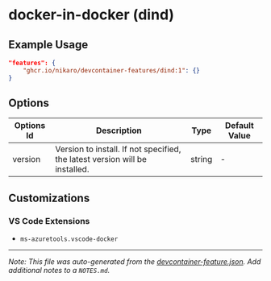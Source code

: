 
# docker-in-docker (dind)



## Example Usage

```json
"features": {
    "ghcr.io/nikaro/devcontainer-features/dind:1": {}
}
```

## Options

| Options Id | Description | Type | Default Value |
|-----|-----|-----|-----|
| version | Version to install. If not specified, the latest version will be installed. | string | - |

## Customizations

### VS Code Extensions

- `ms-azuretools.vscode-docker`



---

_Note: This file was auto-generated from the [devcontainer-feature.json](https://github.com/nikaro/devcontainer-features/blob/main/src/dind/devcontainer-feature.json).  Add additional notes to a `NOTES.md`._
